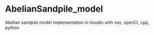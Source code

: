 # AbelianSandpile_model

Abelian sandpile model implementation in houdin with vex, openCl, cpp, python

